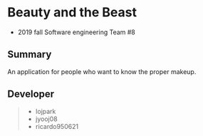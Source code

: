 # Beauty and the Beast
- 2019 fall Software engineering Team #8

## Summary
An application for people who want to know the proper makeup.

## Developer
> - lojpark
> - jyooj08
> - ricardo950621
